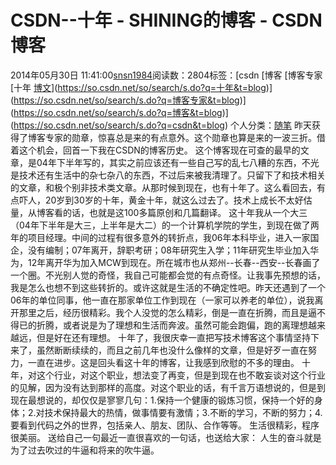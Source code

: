 # CSDN--十年 - SHINING的博客 - CSDN博客
2014年05月30日 11:41:00[snsn1984](https://me.csdn.net/snsn1984)阅读数：2804标签：[csdn																[博客																[博客专家																[十年																[博文](https://so.csdn.net/so/search/s.do?q=博文&t=blog)](https://so.csdn.net/so/search/s.do?q=十年&t=blog)](https://so.csdn.net/so/search/s.do?q=博客专家&t=blog)](https://so.csdn.net/so/search/s.do?q=博客&t=blog)](https://so.csdn.net/so/search/s.do?q=csdn&t=blog)
个人分类：[随笔](https://blog.csdn.net/snsn1984/article/category/144822)
昨天获得了博客专家的勋章，惊喜总是来的有点意外。这个勋章也算是来的一波三折。借着这个机会，回首一下我在CSDN的博客历史。
这个博客现在可查的最早的文章，是04年下半年写的，其实之前应该还有一些自己写的乱七八糟的东西，不光是技术还有生活中的杂七杂八的东西，不过后来被我清理了。只留下了和技术相关的文章，和极个别非技术类文章。从那时候到现在，也有十年了。这么看回去，有点吓人，20岁到30岁的十年，黄金十年，就这么过去了。技术上成长不太好估量，从博客看的话，也就是这100多篇原创和几篇翻译。
这十年我从一个大三（04年下半年是大三，上半年是大二）的一个计算机学院的学生，到现在做了两年的项目经理。中间的过程有很多意外的转折点，我06年本科毕业，进入一家国企，没有编制；07年离开，辞职考研；08年研究生入学；11年研究生毕业加入华为，12年离开华为加入MCW到现在。所在城市也从郑州--长春--西安--长春画了一个圈。不光别人觉的奇怪，我自己可能都会觉的有点奇怪。让我事先预想的话，我是怎么也想不到这些转折的。或许这就是生活的不确定性吧。昨天还遇到了一个06年的单位同事，他一直在那家单位工作到现在（一家可以养老的单位），说我离开那里之后，经历很精彩。我个人没觉的怎么精彩，倒是一直在折腾，而且是逼不得已的折腾，或者说是为了理想和生活而奔波。虽然可能会跑偏，跑的离理想越来越远，但是好在还有理想。
十年了，我很庆幸一直把写技术博客这个事情坚持下来了，虽然断断续续的，而且之前几年也没什么像样的文章，但是好歹一直在努力，一直在进步。这是回头看这十年的博客，让我感到欣慰的不多的理由。
十年，对这个行业，对这个职业，想法变了再变，但是到现在也不敢妄谈对这个行业的见解，因为没有达到那样的高度。对这个职业的话，有千言万语想说的，但是到现在最想说的，却仅仅是寥寥几句：1.保持一个健康的锻炼习惯，保持一个好的身体；2.对技术保持最大的热情，做事情要有激情；3.不断的学习，不断的努力；4.要看到代码之外的世界，包括亲人、朋友、团队、合作等等。
生活很精彩，程序很美丽。
送给自己一句最近一直很喜欢的一句话，也送给大家：
人生的奋斗就是为了过去吹过的牛逼和将来的吹牛逼。
